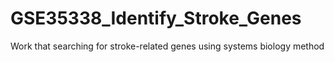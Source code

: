 # GSE35338_Identify_Stroke_Genes
Work that searching for stroke-related genes using systems biology method
